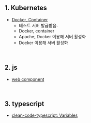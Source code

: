## 1. Kubernetes
- [Docker, Container](https://github.com/EunJaePark/mantech/blob/main/%EA%B5%90%EC%9C%A1/210303(docker%2Ccontainer).md)
  - 테스트 서버 발급받음.
  - Docker, container
  - Apache, Docker 이용해 서버 활성화
  - Docker 이용해 서버 활성화

<br/>

## 2. js
- [web component](https://github.com/EunJaePark/JSstudy/blob/main/WebComponent/web_component.md)

<br/>

## 3. typescript
- [clean-code-typescript: Variables](https://github.com/EunJaePark/Typescript/blob/main/clean-code-typescript/1_%EB%B3%80%EC%88%98(Variables).md)
